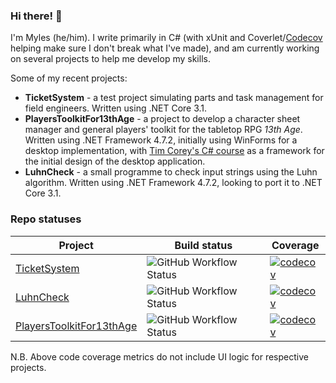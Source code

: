 ### Hi there! 👋

I'm Myles (he/him). I write primarily in C# (with xUnit and Coverlet/[Codecov](https://codecov.io/gh/MylesFTOP) helping make sure I don't break what I've made), and am currently working on several projects to help me develop my skills.

Some of my recent projects:
* **TicketSystem** - a test project simulating parts and task management for field engineers. Written using .NET Core 3.1.
* **PlayersToolkitFor13thAge** - a project to develop a character sheet manager and general players' toolkit for the tabletop RPG _13th Age_. Written using .NET Framework 4.7.2, initially using WinForms for a desktop implementation, with [Tim Corey's C# course](https://youtu.be/wfWxdh-_k_4) as a framework for the initial design of the desktop application.
* **LuhnCheck** - a small programme to check input strings using the Luhn algorithm. Written using .NET Framework 4.7.2, looking to port it to .NET Core 3.1.

### Repo statuses
| Project                  | Build status             | Coverage                 |
|--------------------------|--------------------------|--------------------------|
| [TicketSystem](https://github.com/MylesFTOP/TicketSystem)                        | ![GitHub Workflow Status](https://img.shields.io/github/workflow/status/MylesFTOP/TicketSystem/.NET%20Core)             | [![codecov](https://codecov.io/gh/MylesFTOP/TicketSystem/branch/master/graph/badge.svg)](https://codecov.io/gh/MylesFTOP/TicketSystem)                         |
| [LuhnCheck](https://github.com/MylesFTOP/LuhnCheck)                              | ![GitHub Workflow Status](https://img.shields.io/github/workflow/status/MylesFTOP/LuhnCheck/.NET%20Core)                | [![codecov](https://codecov.io/gh/MylesFTOP/LuhnCheck/branch/master/graph/badge.svg)](https://codecov.io/gh/MylesFTOP/LuhnCheck)                                |
| [PlayersToolkitFor13thAge](https://github.com/MylesFTOP/PlayersToolkitFor13thAge) | ![GitHub Workflow Status](https://img.shields.io/github/workflow/status/MylesFTOP/PlayersToolkitFor13thAge/.NET%20Core) | [![codecov](https://codecov.io/gh/MylesFTOP/PlayersToolkitFor13thAge/branch/master/graph/badge.svg)](https://codecov.io/gh/MylesFTOP/PlayersToolkitFor13thAge)  |

N.B. Above code coverage metrics do not include UI logic for respective projects.

<!--
**MylesFTOP/MylesFTOP** is a ✨ _special_ ✨ repository because its `README.md` (this file) appears on your GitHub profile.

Here are some ideas to get you started:

- 🔭 I’m currently working on ...
- 🌱 I’m currently learning ...
- 👯 I’m looking to collaborate on ...
- 🤔 I’m looking for help with ...
- 💬 Ask me about ...
- 📫 How to reach me: ...
- 😄 Pronouns: He/him
- ⚡ Fun fact: ...
-->
